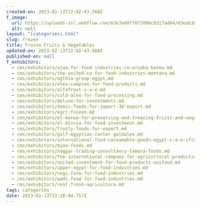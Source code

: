 ```yaml
---
created-on: 2023-02-13T22:02:43.560Z
f_image:
  url: https://uploads-ssl.webflow.com/63e7e60f7073806c8317ad04/63eab383dd708747bb25ea4d_ZDZhMQ.png
  alt: null
layout: "[categories].html"
slug: frozen
title: Frozen Fruits & Vegetables
updated-on: 2023-02-13T22:02:43.560Z
published-on: null
f_exhibitors:
  - cms/exhibitors/ajwa-for-food-industries-co-orouba-basma.md
  - cms/exhibitors/the-united-co-for-food-industries-montana.md
  - cms/exhibitors/agthia-group-egypt.md
  - cms/exhibitors/alex-complex-for-food-products.md
  - cms/exhibitors/alfafrost-s-a-e.md
  - cms/exhibitors/cold-alex-for-food-processing.md
  - cms/exhibitors/deluxe-for-investments.md
  - cms/exhibitors/domic-foods-for-import-38-export.md
  - cms/exhibitors/egct-frozen.md
  - cms/exhibitors/el-marwa-for-preserving-and-freezing-fruits-and-vegetables.md
  - cms/exhibitors/el-misria-for-food-investment.md
  - cms/exhibitors/frosty-foods-for-export.md
  - cms/exhibitors/gulf-egyptian-center-goldalex.md
  - cms/exhibitors/international-food-consumable-goods-egypt-s-a-e-ifcg.md
  - cms/exhibitors/mima-foods.md
  - cms/exhibitors/naggar-trading-consultancy-tamara-foods.md
  - cms/exhibitors/the-international-company-for-agricultural-production-and-processing-icapp.md
  - cms/exhibitors/united-investment-for-food-products-unifood.md
  - cms/exhibitors/upper-egypt-for-food-industries.md
  - cms/exhibitors/vegi-farm-for-food-industries.md
  - cms/exhibitors/wadi-food-for-food-industries.md
  - cms/exhibitors/real-fresh-agriculture.md
tags: categories
date: 2023-02-13T22:20:04.757Z
---
```

